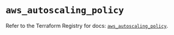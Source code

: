 # `aws_autoscaling_policy`

Refer to the Terraform Registry for docs: [`aws_autoscaling_policy`](https://registry.terraform.io/providers/hashicorp/aws/5.82.2/docs/resources/autoscaling_policy).
